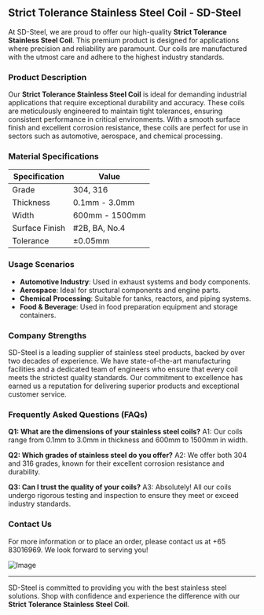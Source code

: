 ## Strict Tolerance Stainless Steel Coil - SD-Steel

At SD-Steel, we are proud to offer our high-quality **Strict Tolerance Stainless Steel Coil**. This premium product is designed for applications where precision and reliability are paramount. Our coils are manufactured with the utmost care and adhere to the highest industry standards.

### Product Description

Our **Strict Tolerance Stainless Steel Coil** is ideal for demanding industrial applications that require exceptional durability and accuracy. These coils are meticulously engineered to maintain tight tolerances, ensuring consistent performance in critical environments. With a smooth surface finish and excellent corrosion resistance, these coils are perfect for use in sectors such as automotive, aerospace, and chemical processing.

### Material Specifications

| Specification | Value |
|---------------|-------|
| Grade         | 304, 316 |
| Thickness     | 0.1mm - 3.0mm |
| Width         | 600mm - 1500mm |
| Surface Finish| #2B, BA, No.4 |
| Tolerance     | ±0.05mm |

### Usage Scenarios

- **Automotive Industry**: Used in exhaust systems and body components.
- **Aerospace**: Ideal for structural components and engine parts.
- **Chemical Processing**: Suitable for tanks, reactors, and piping systems.
- **Food & Beverage**: Used in food preparation equipment and storage containers.

### Company Strengths

SD-Steel is a leading supplier of stainless steel products, backed by over two decades of experience. We have state-of-the-art manufacturing facilities and a dedicated team of engineers who ensure that every coil meets the strictest quality standards. Our commitment to excellence has earned us a reputation for delivering superior products and exceptional customer service.

### Frequently Asked Questions (FAQs)

**Q1: What are the dimensions of your stainless steel coils?**
A1: Our coils range from 0.1mm to 3.0mm in thickness and 600mm to 1500mm in width.

**Q2: Which grades of stainless steel do you offer?**
A2: We offer both 304 and 316 grades, known for their excellent corrosion resistance and durability.

**Q3: Can I trust the quality of your coils?**
A3: Absolutely! All our coils undergo rigorous testing and inspection to ensure they meet or exceed industry standards.

### Contact Us

For more information or to place an order, please contact us at +65 83016969. We look forward to serving you!

![Image](https://github.com/user-attachments/assets/2567258e-e124-4816-932d-1809bd27ef0b)

---

SD-Steel is committed to providing you with the best stainless steel solutions. Shop with confidence and experience the difference with our **Strict Tolerance Stainless Steel Coil**.